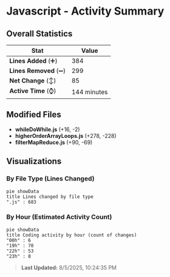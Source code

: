 # Javascript - Activity Summary 

## Overall Statistics

| Stat                   | Value                                                             |
| ---------------------- | ----------------------------------------------------------------- |
| **Lines Added** (➕)   | 384                                          |
| **Lines Removed** (➖) | 299                                        |
| **Net Change** (↕)    | 85                |
| **Active Time** (⌚)   | 144 minutes |


## Modified Files
- **whileDoWhile.js** (+16, -2)
- **higherOrderArrayLoops.js** (+278, -228)
- **filterMapReduce.js** (+90, -69)

## Visualizations

### By File Type (Lines Changed)

```mermaid
pie showData
title Lines changed by file type
".js" : 683
```

### By Hour (Estimated Activity Count)

```mermaid
pie showData
title Coding activity by hour (count of changes)
"00h" : 6
"19h" : 70
"22h" : 53
"23h" : 8
```


> **Last Updated:** 8/5/2025, 10:24:35 PM
